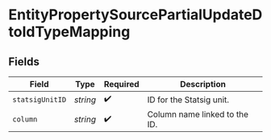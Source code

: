 # EntityPropertySourcePartialUpdateDtoIdTypeMapping


## Fields

| Field                         | Type                          | Required                      | Description                   |
| ----------------------------- | ----------------------------- | ----------------------------- | ----------------------------- |
| `statsigUnitID`               | *string*                      | :heavy_check_mark:            | ID for the Statsig unit.      |
| `column`                      | *string*                      | :heavy_check_mark:            | Column name linked to the ID. |